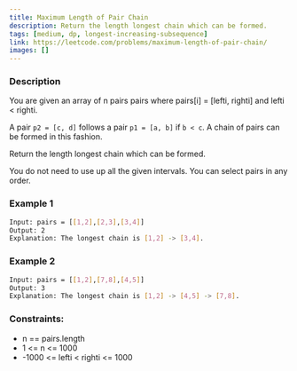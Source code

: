 ```yaml
---
title: Maximum Length of Pair Chain
description: Return the length longest chain which can be formed.
tags: [medium, dp, longest-increasing-subsequence]
link: https://leetcode.com/problems/maximum-length-of-pair-chain/
images: []
---
```


### Description

You are given an array of n pairs pairs where pairs[i] = [lefti, righti] and lefti < righti.

A pair `p2 = [c, d]` follows a pair `p1 = [a, b]` if `b < c`. A chain of pairs can be formed in this fashion.

Return the length longest chain which can be formed.

You do not need to use up all the given intervals. You can select pairs in any order.

### Example 1

```bash
Input: pairs = [[1,2],[2,3],[3,4]]
Output: 2
Explanation: The longest chain is [1,2] -> [3,4].
```

### Example 2

```bash
Input: pairs = [[1,2],[7,8],[4,5]]
Output: 3
Explanation: The longest chain is [1,2] -> [4,5] -> [7,8].
```

### Constraints:

- n == pairs.length
- 1 <= n <= 1000
- -1000 <= lefti < righti <= 1000